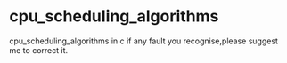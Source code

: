 # cpu_scheduling_algorithms
cpu_scheduling_algorithms in c
if any fault you recognise,please suggest me to correct it.
